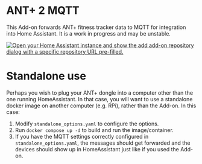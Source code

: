 # ANT+ 2 MQTT

This Add-on forwards ANT+ fitness tracker data to MQTT for integration into Home Assistant. It is a work in progress and may be unstable.

[![Open your Home Assistant instance and show the add add-on repository dialog with a specific repository URL pre-filled.](https://my.home-assistant.io/badges/supervisor_add_addon_repository.svg)](https://my.home-assistant.io/redirect/supervisor_add_addon_repository/?repository_url=https://github.com/millskyle/hass_ant-2mqtt)



# Standalone use

Perhaps you wish to plug your ANT+ dongle into a computer other than the one running HomeAssistant. In that case, you will want to use a standalone docker image on another computer (e.g. RPi), rather than the Add-on.  In this case:

1) Modify `standalone_options.yaml` to configure the options.
2) Run `docker compose up -d` to build and run the image/container.
3) If you have the MQTT settings correctly configured in `standalone_options.yaml`, the messages should get forwarded and the devices should show up in HomeAssistant just like if you used the Add-on.



